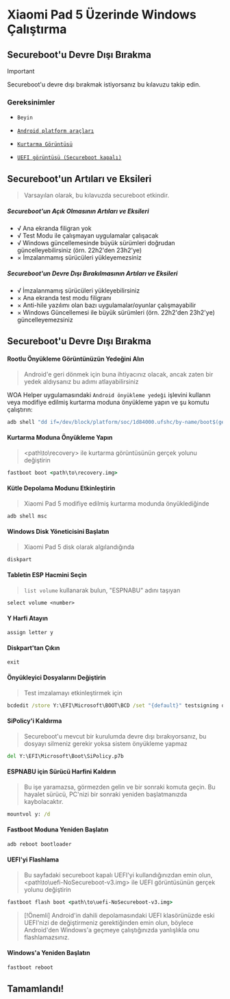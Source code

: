 # Xiaomi Pad 5 Üzerinde Windows Çalıştırma

## Secureboot'u Devre Dışı Bırakma
> [!Important]
> Secureboot'u devre dışı bırakmak istiyorsanız bu kılavuzu takip edin.

### Gereksinimler
- ```Beyin```

- [```Android platform araçları```](https://developer.android.com/studio/releases/platform-tools)

- [```Kurtarma Görüntüsü```](https://github.com/erdilS/Port-Windows-11-Xiaomi-Pad-5/releases/download/1.0/recovery.img)

- [```UEFI görüntüsü (Secureboot kapalı)```](https://github.com/erdilS/Port-Windows-11-Xiaomi-Pad-5/releases/download/UEFI/uefi-NoSecureboot-v3.img)

## Secureboot'un Artıları ve Eksileri
> Varsayılan olarak, bu kılavuzda secureboot etkindir.

##### Secureboot'un Açık Olmasının Artıları ve Eksileri
- √ Ana ekranda filigran yok
- √ Test Modu ile çalışmayan uygulamalar çalışacak
- √ Windows güncellemesinde büyük sürümleri doğrudan güncelleyebilirsiniz (örn. 22h2'den 23h2'ye)
- × İmzalanmamış sürücüleri yükleyemezsiniz

##### Secureboot'un Devre Dışı Bırakılmasının Artıları ve Eksileri
- √ İmzalanmamış sürücüleri yükleyebilirsiniz
- × Ana ekranda test modu filigranı
- × Anti-hile yazılımı olan bazı uygulamalar/oyunlar çalışmayabilir
- × Windows Güncellemesi ile büyük sürümleri (örn. 22h2'den 23h2'ye) güncelleyemezsiniz

## Secureboot'u Devre Dışı Bırakma

#### Rootlu Önyükleme Görüntünüzün Yedeğini Alın
> Android'e geri dönmek için buna ihtiyacınız olacak, ancak zaten bir yedek aldıysanız bu adımı atlayabilirsiniz

WOA Helper uygulamasındaki `Android önyükleme yedeği` işlevini kullanın veya modifiye edilmiş kurtarma moduna önyükleme yapın ve şu komutu çalıştırın:
```cmd
adb shell "dd if=/dev/block/platform/soc/1d84000.ufshc/by-name/boot$(getprop ro.boot.slot_suffix) of=/tmp/rooted_boot.img" && adb pull /tmp/rooted_boot.img
```

#### Kurtarma Moduna Önyükleme Yapın
> <path\to\recovery> ile kurtarma görüntüsünün gerçek yolunu değiştirin
```cmd
fastboot boot <path\to\recovery.img>
```

#### Kütle Depolama Modunu Etkinleştirin
> Xiaomi Pad 5 modifiye edilmiş kurtarma modunda önyüklediğinde
```cmd
adb shell msc
```

#### Windows Disk Yöneticisini Başlatın
> Xiaomi Pad 5 disk olarak algılandığında
```cmd
diskpart
```

#### Tabletin ESP Hacmini Seçin
> `list volume` kullanarak bulun, "ESPNABU" adını taşıyan
```diskpart
select volume <number>
```

#### Y Harfi Atayın
```diskpart
assign letter y
```

#### Diskpart'tan Çıkın
```diskpart
exit
```

#### Önyükleyici Dosyalarını Değiştirin
> Test imzalamayı etkinleştirmek için
```cmd
bcdedit /store Y:\EFI\Microsoft\BOOT\BCD /set "{default}" testsigning on
```

#### SiPolicy'i Kaldırma
> Secureboot'u mevcut bir kurulumda devre dışı bırakıyorsanız, bu dosyayı silmeniz gerekir yoksa sistem önyükleme yapmaz
```cmd
del Y:\EFI\Microsoft\Boot\SiPolicy.p7b
```

#### ESPNABU için Sürücü Harfini Kaldırın
> Bu işe yaramazsa, görmezden gelin ve bir sonraki komuta geçin. Bu hayalet sürücü, PC'nizi bir sonraki yeniden başlatmanızda kaybolacaktır.
```cmd
mountvol y: /d
```

#### Fastboot Moduna Yeniden Başlatın
```cmd
adb reboot bootloader
```

#### UEFI'yi Flashlama
> Bu sayfadaki secureboot kapalı UEFI'yi kullandığınızdan emin olun, <path\to\uefi-NoSecureboot-v3.img> ile UEFI görüntüsünün gerçek yolunu değiştirin
```cmd
fastboot flash boot <path\to\uefi-NoSecureboot-v3.img>
```

> [!Önemli]
> Android'in dahili depolamasındaki UEFI klasörünüzde eski UEFI'nizi de değiştirmeniz gerektiğinden emin olun, böylece Android'den Windows'a geçmeye çalıştığınızda yanlışlıkla onu flashlamazsınız.

#### Windows'a Yeniden Başlatın
```cmd
fastboot reboot
```

## Tamamlandı!
